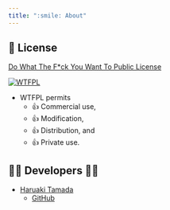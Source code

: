 ```yaml
---
title: ":smile: About"
---
```


## :scroll: License

[Do What The F*ck You Want To Public License](https://github.com/tamada/uniq2/blob/master/LICENSE)

[![WTFPL](https://img.shields.io/badge/License-WTFPL-blue.svg)](https://github.com/tamada/uniq2/blob/master/LICENSE)

* WTFPL permits
    * :thumbsup: Commercial use,
    * :thumbsup: Modification,
    * :thumbsup: Distribution, and
    * :thumbsup: Private use.

## :man_office_worker: Developers :woman_office_worker:

* [Haruaki Tamada](https://tamada.github.io)
    * [GitHub](https://github.com/tamada)
